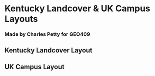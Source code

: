 # Kentucky Landcover & UK Campus Layouts
### Made by Charles Petty for GEO409 

## Kentucky Landcover Layout

## UK Campus Layout